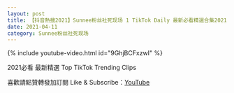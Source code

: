 ```yaml
---
layout: post
title: 【抖音熱搜2021】Sunnee粉丝社死现场 1 TikTok Daily 最新必看精選合集2021 04 11
date: 2021-04-11
category: Sunnee粉丝社死现场
---
```


{% include youtube-video.html id="9GhjBCFxzwI" %}

2021必看 最新精選 Top TikTok Trending Clips

喜歡請點贊轉發加訂閱 Like & Subscribe：[YouTube](https://www.youtube.com/channel/UCAoR7VcanIPd04uEq_GIylA/videos)

